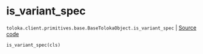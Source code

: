 # is_variant_spec
`toloka.client.primitives.base.BaseTolokaObject.is_variant_spec` | [Source code](https://github.com/Toloka/toloka-kit/blob/v1.1.3/src/client/primitives/base.py#L243)

```python
is_variant_spec(cls)
```

